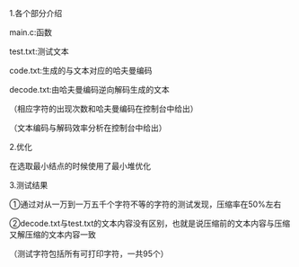 1.各个部分介绍

main.c:函数

test.txt:测试文本

code.txt:生成的与文本对应的哈夫曼编码

decode.txt:由哈夫曼编码逆向解码生成的文本

（相应字符的出现次数和哈夫曼编码在控制台中给出）

（文本编码与解码效率分析在控制台中给出）

2.优化

在选取最小结点的时候使用了最小堆优化

3.测试结果

①通过对从一万到一万五千个字符不等的字符的测试发现，压缩率在50%左右

②decode.txt与test.txt的文本内容没有区别，也就是说压缩前的文本内容与压缩又解压缩的文本内容一致

（测试字符包括所有可打印字符，一共95个）
